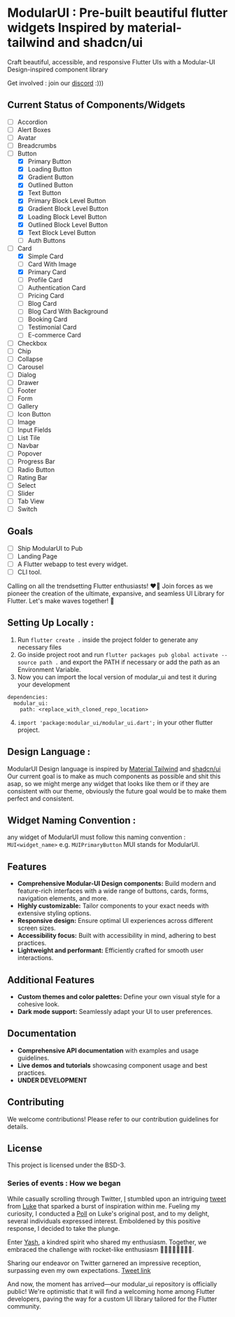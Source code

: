 
# ModularUI : Pre-built beautiful flutter widgets Inspired by material-tailwind and shadcn/ui

Craft beautiful, accessible, and responsive Flutter UIs with a Modular-UI Design-inspired component library

Get involved : join our [discord](https://discord.gg/t9Vweu68) :)))

## Current Status of Components/Widgets

- [ ] Accordion
- [ ] Alert Boxes
- [ ] Avatar
- [ ] Breadcrumbs
- [ ] Button
  - [x] Primary Button
  - [x] Loading Button
  - [X] Gradient Button
  - [X] Outlined Button
  - [X] Text Button
  - [X] Primary Block Level Button
  - [X] Gradient Block Level Button
  - [X] Loading Block Level Button
  - [X] Outlined Block Level Button
  - [X] Text Block Level Button
  - [ ] Auth Buttons
- [ ] Card
  - [X] Simple Card
  - [ ] Card With Image 
  - [x] Primary Card
  - [ ] Profile Card
  - [ ] Authentication Card
  - [ ] Pricing Card
  - [ ] Blog Card
  - [ ] Blog Card With Background
  - [ ] Booking Card
  - [ ] Testimonial Card
  - [ ] E-commerce Card
- [ ] Checkbox
- [ ] Chip
- [ ] Collapse
- [ ] Carousel
- [ ] Dialog
- [ ] Drawer
- [ ] Footer
- [ ] Form
- [ ] Gallery
- [ ] Icon Button
- [ ] Image
- [ ] Input Fields
- [ ] List Tile
- [ ] Navbar
- [ ] Popover
- [ ] Progress Bar
- [ ] Radio Button
- [ ] Rating Bar
- [ ] Select
- [ ] Slider
- [ ] Tab View
- [ ] Switch

## Goals
- [ ] Ship ModularUI to Pub
- [ ] Landing Page
- [ ] A Flutter webapp to test every widget.
- [ ] CLI tool.

Calling on all the trendsetting Flutter enthusiasts! ❤️‍🔥 Join forces as we pioneer the creation of the ultimate, expansive, and seamless UI Library for Flutter. Let's make waves together! 🚀

## Setting Up Locally :
1.  Run `flutter create .` inside the project folder to generate any necessary files
2.  Go inside project root and run `flutter packages pub global activate --source path .` and export the PATH if necessary or add the path as an Environment Variable.
3.  Now you can import the local version of modular_ui and test it during your development
```
dependencies:
  modular_ui:
    path: <replace_with_cloned_repo_location>
```
4.  `import 'package:modular_ui/modular_ui.dart';` in your other flutter project.


## Design Language :
ModularUI Design language is inspired by [Material Tailwind](https://www.material-tailwind.com/) and [shadcn/ui](https://ui.shadcn.com/) 
Our current goal is to make as much components as possible and shit this asap, so we might merge any widget that looks like them or if they are consistent with our theme, obviously the future goal would be to make them perfect and consistent.

## Widget Naming Convention :
any widget of ModularUI must follow this naming convention : `MUI<widget_name>` e.g. `MUIPrimaryButton`
MUI stands for ModularUI.
## Features

-   **Comprehensive Modular-UI Design components:** Build modern and feature-rich interfaces with a wide range of buttons, cards, forms, navigation elements, and more.
-   **Highly customizable:** Tailor components to your exact needs with extensive styling options.
-   **Responsive design:** Ensure optimal UI experiences across different screen sizes.
-   **Accessibility focus:** Built with accessibility in mind, adhering to best practices.
-   **Lightweight and performant:** Efficiently crafted for smooth user interactions.

## Additional Features

-   **Custom themes and color palettes:** Define your own visual style for a cohesive look.
-   **Dark mode support:** Seamlessly adapt your UI to user preferences.


## Documentation

-   **Comprehensive API documentation** with examples and usage guidelines.
-   **Live demos and tutorials** showcasing component usage and best practices.
- **UNDER DEVELOPMENT**

## Contributing

We welcome contributions! Please refer to our contribution guidelines for details.

## License

This project is licensed under the BSD-3.

### Series of events : How we began

While casually scrolling through Twitter, [I](https://twitter.com/twtutkarsh) stumbled upon an intriguing [tweet](https://x.com/luke_pighetti/status/1740122310714007820?s=20) from [Luke](https://twitter.com/luke_pighetti) that sparked a burst of inspiration within me. Fueling my curiosity, I conducted a [Poll](https://x.com/twtutkarsh/status/1740331978392809748?s=20) on Luke's original post, and to my delight, several individuals expressed interest. Emboldened by this positive response, I decided to take the plunge.

Enter [Yash](https://twitter.com/Yash_khattar73), a kindred spirit who shared my enthusiasm. Together, we embraced the challenge with rocket-like enthusiasm 🚀🚀🚀🚀🚀🚀🚀🚀.

Sharing our endeavor on Twitter garnered an impressive reception, surpassing even my own expectations. [Tweet link](https://x.com/twtutkarsh/status/1741548976892186718?s=20)

And now, the moment has arrived—our modular_ui repository is officially public! We're optimistic that it will find a welcoming home among Flutter developers, paving the way for a custom UI library tailored for the Flutter community.
